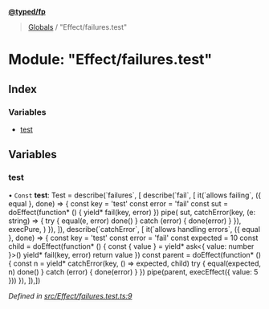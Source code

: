 **[@typed/fp](../README.md)**

> [Globals](../globals.md) / "Effect/failures.test"

# Module: "Effect/failures.test"

## Index

### Variables

* [test](_effect_failures_test_.md#test)

## Variables

### test

• `Const` **test**: Test = describe(\`failures\`, [ describe(\`fail\`, [ it(\`allows failing\`, ({ equal }, done) => { const key = 'test' const error = 'fail' const sut = doEffect(function* () { yield* fail(key, error) }) pipe( sut, catchError(key, (e: string) => { try { equal(e, error) done() } catch (error) { done(error) } }), execPure, ) }), ]), describe(\`catchError\`, [ it(\`allows handling errors\`, ({ equal }, done) => { const key = 'test' const error = 'fail' const expected = 10 const child = doEffect(function* () { const { value } = yield* ask\<{ value: number }>() yield* fail(key, error) return value }) const parent = doEffect(function* () { const n = yield* catchError(key, () => expected, child) try { equal(expected, n) done() } catch (error) { done(error) } }) pipe(parent, execEffect({ value: 5 })) }), ]),])

*Defined in [src/Effect/failures.test.ts:9](https://github.com/TylorS/typed-fp/blob/41076ce/src/Effect/failures.test.ts#L9)*
